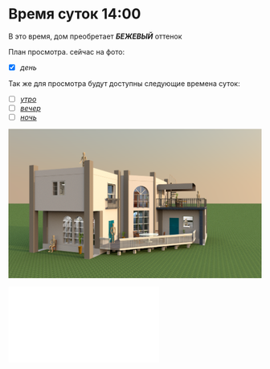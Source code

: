 # Время суток 14:00
В это время, дом преобретает **_БЕЖЕВЫЙ_** оттенок

План просмотра.
сейчас на фото:
- [x] _день_

Так же для просмотра будут доступны следующие времена суток: 
- [ ] [_утро_](README0.md)
- [ ] [_вечер_](README2.md)
- [ ] [_ночь_](README3.md)

![](img/house_01.png)

![вернуться](README.md)